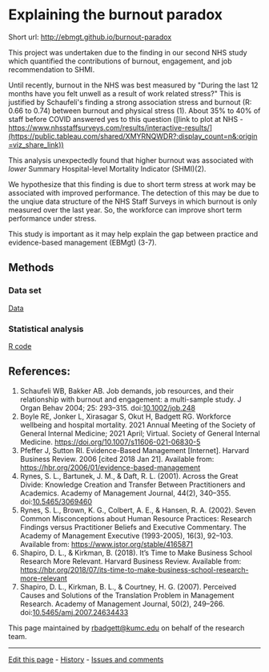 
Explaining the burnout paradox
=================================

Short url: http://ebmgt.github.io/burnout-paradox

This project was undertaken due to the finding in our second NHS study which quantified the contributions of burnout, engagement, and job recommendation to SHMI. 

Until recently, burnout in the NHS was best measured by "During the last 12 months have you felt unwell as a result of work related stress?" This is justified by Schaufeli's finding a strong association stress and burnout (R: 0.66 to 0.74) between burnout and physical stress (1). About 35% to 40% of staff before COVID answered yes to this question ([link to plot at NHS - https://www.nhsstaffsurveys.com/results/interactive-results/](https://public.tableau.com/shared/XMYRNQWDR?:display_count=n&:origin=viz_share_link))

This analysis unexpectedly found that higher burnout was associated with *lower* Summary Hospital-level Mortality Indicator (SHMI)(2).

We hypothesize that this finding is due to short term stress at work may be associated with improved performance. The detection of this may be due to the unqiue data structure of the NHS Staff Surveys in which burnout is only measured over the last year. So, the workforce can improve short term performance under stress.

This study is important as it may help explain the gap between practice and evidence-based management (EBMgt) (3-7).

## Methods
### Data set
[Data](https://github.com/ebmgt/burnout-paradox/tree/main/data)

### Statistical analysis
[R code](https://github.com/ebmgt/burnout-paradox/tree/main/code)

## References:
1. Schaufeli WB, Bakker AB. Job demands, job resources, and their relationship with burnout and engagement: a multi-sample study. J Organ Behav 2004; 25: 293–315. doi:[10.1002/job.248](https://doi.org/10.1002/job.248)    
1. Boyle RE, Jonker L, Xirasagar S, Okut H, Badgett RG. Workforce wellbeing and hospital mortality. 2021 Annual Meeting of the Society of General Internal Medicine; 2021 April; Virtual. Society of General Internal Medicine. https://doi.org/10.1007/s11606-021-06830-5
2. Pfeffer J, Sutton RI. Evidence-Based Management [Internet]. Harvard Business Review. 2006 [cited 2018 Jan 21]. Available from: https://hbr.org/2006/01/evidence-based-management
3. Rynes, S. L., Bartunek, J. M., & Daft, R. L. (2001). Across the Great Divide: Knowledge Creation and Transfer Between Practitioners and Academics. Academy of Management Journal, 44(2), 340–355. doi:[10.5465/3069460](https://doi.org/10.5465/3069460)
4. Rynes, S. L., Brown, K. G., Colbert, A. E., & Hansen, R. A. (2002). Seven Common Misconceptions about Human Resource Practices: Research Findings versus Practitioner Beliefs and Executive Commentary. The Academy of Management Executive (1993-2005), 16(3), 92–103. Available from: https://www.jstor.org/stable/4165871
5. Shapiro, D. L., & Kirkman, B. (2018). It’s Time to Make Business School Research More Relevant. Harvard Business Review. Available from: https://hbr.org/2018/07/its-time-to-make-business-school-research-more-relevant
6. Shapiro, D. L., Kirkman, B. L., & Courtney, H. G. (2007). Perceived Causes and Solutions of the Translation Problem in Management Research. Academy of Management Journal, 50(2), 249–266. doi:[10.5465/amj.2007.24634433](https://doi.org/10.5465/amj.2007.24634433)

This page maintained by rbadgett@kumc.edu on behalf of the research team.

-------------------------------

[Edit this page](../../edit/master/README.md) - [History](../../commits/master/README.md)  - 
[Issues and comments](../../issues?q=is%3Aboth+is%3Aissue)
